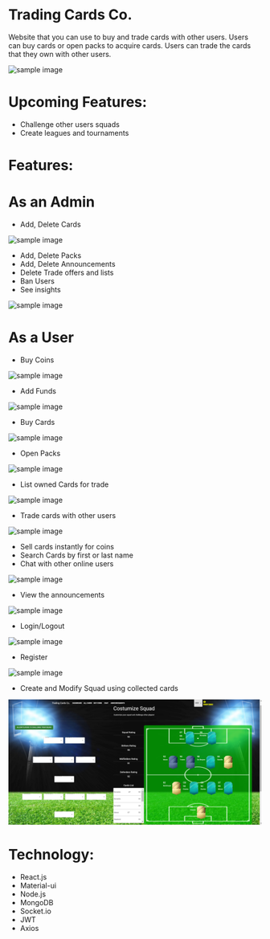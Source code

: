 # Trading Cards Co.
Website that you can use to buy and trade cards with other users.
Users can buy cards or open packs to acquire cards.
Users can trade the cards that they own with other users.

![sample image](https://github.com/fcamgz/tradingcards-public/blob/main/images/welcome-page.PNG?raw=true)

# Upcoming Features:
- Challenge other users squads
- Create leagues and tournaments

# Features:
# As an Admin
- Add, Delete Cards

![sample image](https://github.com/fcamgz/tradingcards-public/blob/main/images/add-card.PNG?raw=true)
- Add, Delete Packs
- Add, Delete Announcements
- Delete Trade offers and lists
- Ban Users
- See insights

![sample image](https://github.com/fcamgz/tradingcards-public/blob/main/images/admin-dashboard.PNG?raw=true)

# As a User
- Buy Coins

![sample image](https://github.com/fcamgz/tradingcards-public/blob/main/images/buy-coins.PNG?raw=true)
- Add Funds

![sample image](https://github.com/fcamgz/tradingcards-public/blob/main/images/add-funds.PNG?raw=true)
- Buy Cards

![sample image](https://github.com/fcamgz/tradingcards-public/blob/main/images/buy-card.PNG?raw=true)
- Open Packs

![sample image](https://github.com/fcamgz/tradingcards-public/blob/main/images/open-pack.PNG?raw=true)
- List owned Cards for trade

![sample image](https://github.com/fcamgz/tradingcards-public/blob/main/images/trade-market.PNG?raw=true)
- Trade cards with other users

![sample image](https://github.com/fcamgz/tradingcards-public/blob/main/images/trade-offer.PNG?raw=true)
- Sell cards instantly for coins
- Search Cards by first or last name
- Chat with other online users

![sample image](https://github.com/fcamgz/tradingcards-public/blob/main/images/chat.PNG?raw=true)
- View the announcements

![sample image](https://github.com/fcamgz/tradingcards-public/blob/main/images/announcements.PNG?raw=true)
- Login/Logout

![sample image](https://github.com/fcamgz/tradingcards-public/blob/main/images/login.PNG?raw=true)
- Register

![sample image](https://github.com/fcamgz/tradingcards-public/blob/main/images/register.PNG?raw=true)

- Create and Modify Squad using collected cards

![sample image](https://github.com/fcamgz/Trading-Cards-Co./blob/main/images/createModifySquad%20(2).png?raw=true)


# Technology: 
- React.js
- Material-ui
- Node.js
- MongoDB
- Socket.io
- JWT
- Axios
